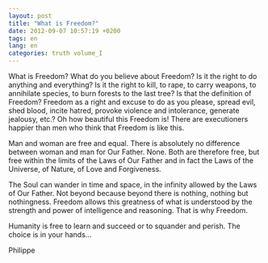 ```yaml
---
layout: post
title: "What is Freedom?"
date: 2012-09-07 10:57:19 +0200
tags: en
lang: en
categories: truth volume_I
---
```

What is Freedom? What do you believe about Freedom? Is it the right to do anything and everything? Is it the right to kill, to rape, to carry weapons, to annihilate species, to burn forests to the last tree? Is that the definition of Freedom? Freedom as a right and excuse to do as you please, spread evil, shed blood, incite hatred, provoke violence and intolerance, generate jealousy, etc.? Oh how beautiful this Freedom is! There are executioners happier than men who think that Freedom is like this.

Man and woman are free and equal. There is absolutely no difference between woman and man for Our Father. None. Both are therefore free, but free within the limits of the Laws of Our Father and in fact the Laws of the Universe, of Nature, of Love and Forgiveness.

The Soul can wander in time and space, in the infinity allowed by the Laws of Our Father. Not beyond because beyond there is nothing, nothing but nothingness. Freedom allows this greatness of what is understood by the strength and power of intelligence and reasoning. That is why Freedom.

Humanity is free to learn and succeed or to squander and perish. The choice is in your hands...

Philippe

<!-- 
This work is licensed under a Creative Commons Attribution-NonCommercial 4.0 International License.
-->